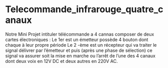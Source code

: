 # Telecommande_infrarouge_quatre_canaux

Notre Mini Projet intituler télécommande a 4 cannas composer de deux cartes électroniques :
Le 1er est un émetteur possède 4 bouton dont chaque à leur propre période 
Le 2 -ème est un récepteur qui va traiter le signal délivrer par l’émetteur et puis (après une phase de sélection) ce signal va assurer soit la mise en marche ou l’arrêt de l’une des 4 canaux dont deux voix en 12V DC et deux autres en 220V AC. 
